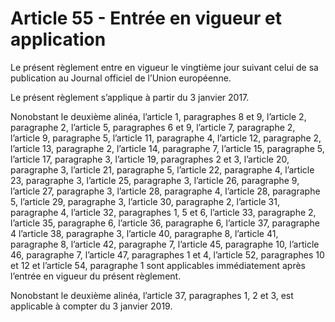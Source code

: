 # Article 55 - Entrée en vigueur et application


Le présent règlement entre en vigueur le vingtième jour suivant celui de sa publication au Journal officiel de l’Union européenne.

Le présent règlement s’applique à partir du 3 janvier 2017.

Nonobstant le deuxième alinéa, l’article 1, paragraphes 8 et 9, l’article 2, paragraphe 2, l’article 5, paragraphes 6 et 9, l’article 7, paragraphe 2, l’article 9, paragraphe 5, l’article 11, paragraphe 4, l’article 12, paragraphe 2, l’article 13, paragraphe 2, l’article 14, paragraphe 7, l’article 15, paragraphe 5, l’article 17, paragraphe 3, l’article 19, paragraphes 2 et 3, l’article 20, paragraphe 3, l’article 21, paragraphe 5, l’article 22, paragraphe 4, l’article 23, paragraphe 3, l’article 25, paragraphe 3, l’article 26, paragraphe 9, l’article 27, paragraphe 3, l’article 28, paragraphe 4, l’article 28, paragraphe 5, l’article 29, paragraphe 3, l’article 30, paragraphe 2, l’article 31, paragraphe 4, l’article 32, paragraphes 1, 5 et 6, l’article 33, paragraphe 2, l’article 35, paragraphe 6, l’article 36, paragraphe 6, l’article 37, paragraphe 4 l’article 38, paragraphe 3, l’article 40, paragraphe 8, l’article 41, paragraphe 8, l’article 42, paragraphe 7, l’article 45, paragraphe 10, l’article 46, paragraphe 7, l’article 47, paragraphes 1 et 4, l’article 52, paragraphes 10 et 12 et l’article 54, paragraphe 1 sont applicables immédiatement après l’entrée en vigueur du présent règlement.

Nonobstant le deuxième alinéa, l’article 37, paragraphes 1, 2 et 3, est applicable à compter du 3 janvier 2019.
